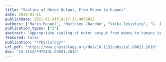 ```yaml
---
title: "Scaling of Motor Output, From Mouse to Humans"
date: 2019-01-01
publishDate: 2021-01-31T14:17:13.460601Z
authors: ["Marin Manuel", "Matthieu Chardon", "Vicki Tysseling", "C. J. Heckman"]
publication_types: ["2"]
abstract: "Appropriate scaling of motor output from mouse to humans is essential. The motoneurons that generate all motor output are, however, very different in rodents compared with humans, being smaller and much more excitable. In contrast, feline motoneurons are more similar to those in humans. These scaling differences need to be taken into account for the use of rodents for translational studies of motor output."
featured: false
publication: "*Physiology*"
url_pdf: "https://www.physiology.org/doi/10.1152/physiol.00021.2018"
doi: "10.1152/PHYSIOL.00021.2018"
---
```



